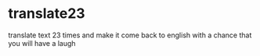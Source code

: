 # translate23
translate text 23 times and make it come back to english with a chance that you will have a laugh
